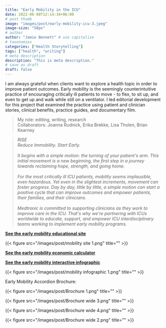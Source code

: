 ```yaml
---
title: "Early Mobility in the ICU"
date: 2022-06-08T12:14:34+06:00
# post thumb
image: "images/post/early-mobility-icu-3.jpeg"
image-size: "50px"
# author
author: "Jamie Bennett" # use capitalize
# taxonomies
categories: ["Health Storytelling"]
tags: ["health", "writing"]
# meta description
description: "This is meta description."
# save as draft
draft: false
---
```

I am always grateful when clients want to explore a health topic in order to improve patient outcomes. Early mobility is the seemingly counterintuitive practice of encouraging critically ill patients to move - to flex, to sit up, and even to get up and walk while still on a ventilator. I led editorial development for this project that examined the practice using patient and clinician stories, clinical benefits, practice guides, and documentary film.

> My role: editing, writing, research <br>
> Collaborators: Joanna Rudnick, Erika Brekke, Lisa Tholen, Brian Kearney

> <i>RISE<br>
> Reduce Immobility. Start Early.<br>
><br>
>It begins with a simple motion: the turning of your patient's arm. This initial movement is a new beginning, the first step in a journey towards reclaiming hope, strength, and going home.<br>
><br>
>For the most critically ill ICU patients, mobility seems implausible, even hazardous. Yet even in the slightest increments, movement can foster progress. Day by day, little by little, a simple motion can start a positive cycle that can improve outcomes and empower patients, their families, and their clinicians.<br>
><br>
>Medtronic is committed to supporting clinicians as they work to improve care in the ICU. That's why we're partnering with ICUs worldwide to educate, support, and empower ICU interdisciplinary teams working to implement early mobility programs.</i>

<a href="https://www.medtronic.com/covidien/en-us/clinical-solutions/icu-early-mobility.html"><b>See the early mobility educational site</b></a>

{{< figure src="/images/post/mobility site 1.png" title="" >}}

<a href="https://www.medtronic.com/content/dam/covidien/library/us/en/clinical-procedural-therapy/icu-early-mobility/icu-rise-calculator/index.html"><b>See the early mobility economic calculator</b></a>

<a href="https://www.medtronic.com/content/dam/covidien/library/us/en/clinical-procedural-therapy/icu-early-mobility/icu-rise-interactive-infographic/index.html"><b>See the early mobility interactive infographic</b></a>

{{< figure src="/images/post/mobility infographic 1.png" title="" >}}


Early Mobility Accordion Brochure:

{{< figure src="/images/post/Brochure 1.png" title="" >}}

{{< figure src="/images/post/Brochure wide 3.png" title="" >}}

{{< figure src="/images/post/Brochure wide 4.png" title="" >}}

{{< figure src="/images/post/Brochure wide 2.png" title="" >}}
